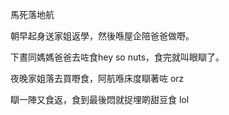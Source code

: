 馬死落地航

朝早起身送家姐返學，然後喺屋企陪爸爸做嘢。

下晝同媽媽爸爸去咗食hey so nuts，食完就叫眼瞓了。

夜晚家姐落去買嘢食，阿航喺床度瞓著咗 orz

瞓一陣又食返，食到最後悶就捉埋啲甜豆食 lol
